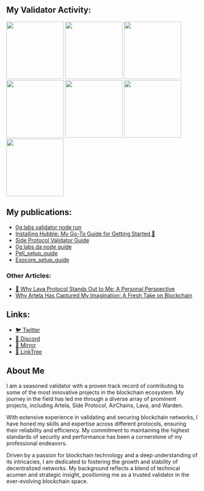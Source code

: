 ## My Validator Activity:

<a href="https://testnet.artela.explorers.guru/validator/artvaloper1360mn7lvfedy09f4ymdcex2m2es8asuqsuzyxw"><img src="https://github.com/user-attachments/assets/4f80edfa-bb98-41a2-bb35-a890251559b8" width=150></a>
<a href="https://testnet.warden.explorers.guru/validator/wardenvaloper1586xd7gjpr7zwrljewp0twqa3d0qzmv6xlc5pc"><img src="https://github.com/user-attachments/assets/615465ed-60d5-4ed9-98d6-a9dbad6b156a" width=150></a>
<a href="https://testnet.side.explorers.guru/validator/sidevaloper1qqypwxqvp50qs9qcrst3crqhpcv3wzqlrsgsxzccruv3uqtqy8s63cx3w7"><img src="https://github.com/user-attachments/assets/9bc71fc9-e881-4d9e-b50d-0d3ca89b5a8e" width=150></a>
<a href="https://testnet.junction.explorers.guru/validator/airvaloper1gxkf9enmp4pc50wgmemf3haygm8vllqrdp0w90"><img src="https://github.com/user-attachments/assets/76d9c8a5-5f0b-4d25-a3ce-c645d1f31a60" width=150></a>
<a href="https://testnet.lava.explorers.guru/validator/lava@valoper17q5xtta0ep273zkm8hz49ze6hs8rkr24aqvwde"><img src="https://github.com/user-attachments/assets/bd8dca0b-84f6-49a0-a666-3804d4e2065e" width=150></a>
<a href="https://github.com/NonAmeVali/pell_setup_guide"><img src="https://assets.nodes.guru/d9e82e4d-237a-40ec-81ec-620f23022c46.svg" width=150></a>
<a href="https://github.com/NonAmeVali/exocore_setup_guide"><img src="https://assets.nodes.guru/5f88d82d-7d00-4f31-a921-74a7d215e188.svg" width=150></a>


## My publications:
- [0g labs validator node run](https://mirror.xyz/0x5AA780b97235A9cDa72226D5519f5a9137FAd7Ff/UaG8sNZezks0CUgQSy1SN3uHc2t8Xm5oxPi82i4tlVY)
- [Installing Hubble: My Go-To Guide for Getting Started 🚀](https://mirror.xyz/0x5AA780b97235A9cDa72226D5519f5a9137FAd7Ff/qduRtMZARoiOFz9etEA-ZwDqibDZ9QSNCVqloTgpxAw)
- [Side Protocol Validator Guide](https://mirror.xyz/0x5AA780b97235A9cDa72226D5519f5a9137FAd7Ff/lAZt1EZfRyB8FaFkQTgW2vFB15blJpMaWMxrAAumoSA)
- [0g labs da node guide](https://mirror.xyz/0x5AA780b97235A9cDa72226D5519f5a9137FAd7Ff/M0BtzCGJ6i_xh6EFRCD7VY-xgpwGXjgN2jxnWEiWVac)
- [Pell_setup_guide](https://github.com/NonAmeVali/pell_setup_guide)
- [Exocore_setup_guide](https://github.com/NonAmeVali/exocore_setup_guide)

### Other Articles:
- [🌋 Why Lava Protocol Stands Out to Me: A Personal Perspective](https://mirror.xyz/0x5AA780b97235A9cDa72226D5519f5a9137FAd7Ff/VXxJG-L0asKvnTZKIjwjf0AEk5Hb_MsSdxrQw-T5A8Y)
- [Why Artela Has Captured My Imagination: A Fresh Take on Blockchain](https://mirror.xyz/0x5AA780b97235A9cDa72226D5519f5a9137FAd7Ff/hqAkNl5lBTHnOLgEem3_zMGswKm6XoP9xnIkGM4u8FY)

## Links:
- [🐦 Twitter](https://x.com/blainedowner201)
- [🐥 Discord](https://discord.com/users/844024694775611422)
- [🐧 Mirror](https://mirror.xyz/0x5AA780b97235A9cDa72226D5519f5a9137FAd7Ff)
- [🦚 LinkTree](https://linktr.ee/NonAmeVali)

## About Me
I am a seasoned validator with a proven track record of contributing to some of the most innovative projects in the blockchain ecosystem. My journey in the field has led me through a diverse array of prominent projects, including Artela, Side Protocol, AirChains, Lava, and Warden.

With extensive experience in validating and securing blockchain networks, I have honed my skills and expertise across different protocols, ensuring their reliability and efficiency. My commitment to maintaining the highest standards of security and performance has been a cornerstone of my professional endeavors.

Driven by a passion for blockchain technology and a deep understanding of its intricacies, I am dedicated to fostering the growth and stability of decentralized networks. My background reflects a blend of technical acumen and strategic insight, positioning me as a trusted validator in the ever-evolving blockchain space.

